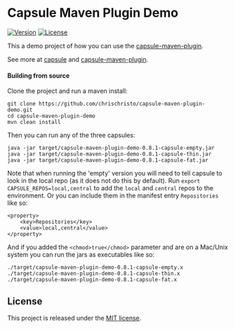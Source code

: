 Capsule Maven Plugin Demo
=========================

[![Version](http://img.shields.io/badge/version-0.8.0-blue.svg?style=flat)](https://github.com/chrischristo/capsule-maven-plugin-demo/releases)
[![License](http://img.shields.io/badge/license-MIT-blue.svg?style=flat)](http://opensource.org/licenses/MIT)

This a demo project of how you can use the [capsule-maven-plugin](https://github.com/chrischristo/capsule-maven-plugin).

See more at [capsule](https://github.com/puniverse/capsule) and [capsule-maven-plugin](https://github.com/chrischristo/capsule-maven-plugin).

#### Building from source
Clone the project and run a maven install:

```
git clone https://github.com/chrischristo/capsule-maven-plugin-demo.git
cd capsule-maven-plugin-demo
mvn clean install
```

Then you can run any of the three capsules:

```
java -jar target/capsule-maven-plugin-demo-0.8.1-capsule-empty.jar
java -jar target/capsule-maven-plugin-demo-0.8.1-capsule-thin.jar
java -jar target/capsule-maven-plugin-demo-0.8.1-capsule-fat.jar
```

Note that when running the 'empty' version you will need to tell capsule to look in the local repo (as it does not do this by default).
Run `export CAPSULE_REPOS=local,central` to add the `local` and `central` repos to the environment. Or you can include them in the manifest entry `Repositories` like so:

```
<property>
	<key>Repositories</key>
	<value>local,central</value>
</property>
```

And if you added the `<chmod>true</chmod>` parameter and are on a Mac/Unix system you can run the jars as executables like so:

```
./target/capsule-maven-plugin-demo-0.8.1-capsule-empty.x
./target/capsule-maven-plugin-demo-0.8.1-capsule-thin.x
./target/capsule-maven-plugin-demo-0.8.1-capsule-fat.x
```

## License

This project is released under the [MIT license](http://opensource.org/licenses/MIT).
